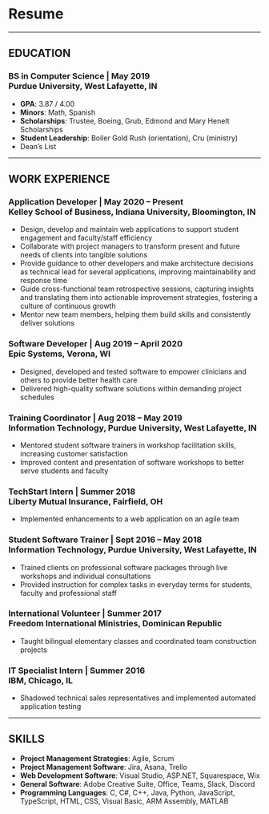 # Resume

---

## EDUCATION
### BS in Computer Science  |  May 2019 <br> Purdue University, West Lafayette, IN
- **GPA**: 3.87 / 4.00
- **Minors**: Math, Spanish
- **Scholarships**: Trustee, Boeing, Grub, Edmond and Mary Henelt Scholarships
- **Student Leadership**: Boiler Gold Rush (orientation), Cru (ministry)
- Dean’s List

---

## WORK EXPERIENCE
### Application Developer  |  May 2020 – Present <br> Kelley School of Business, Indiana University, Bloomington, IN
- Design, develop and maintain web applications to support student engagement and faculty/staff efficiency
- Collaborate with project managers to transform present and future needs of clients into tangible solutions
- Provide guidance to other developers and make architecture decisions as technical lead for several applications, improving maintainability and response time
- Guide cross-functional team retrospective sessions, capturing insights and translating them into actionable improvement strategies, fostering a culture of continuous growth
- Mentor new team members, helping them build skills and consistently deliver solutions

### Software Developer  |  Aug 2019 – April 2020 <br> Epic Systems, Verona, WI 
- Designed, developed and tested software to empower clinicians and others to provide better health care
- Delivered high-quality software solutions within demanding project schedules

### Training Coordinator  |  Aug 2018 – May 2019 <br> Information Technology, Purdue University, West Lafayette, IN
- Mentored student software trainers in workshop facilitation skills, increasing customer satisfaction
- Improved content and presentation of software workshops to better serve students and faculty

### TechStart Intern  |  Summer 2018 <br> Liberty Mutual Insurance, Fairfield, OH
- Implemented enhancements to a web application on an agile team

### Student Software Trainer  |  Sept 2016 – May 2018 <br> Information Technology, Purdue University, West Lafayette, IN
- Trained clients on professional software packages through live workshops and individual consultations
- Provided instruction for complex tasks in everyday terms for students, faculty and professional staff

### International Volunteer  |  Summer 2017 <br> Freedom International Ministries, Dominican Republic
- Taught bilingual elementary classes and coordinated team construction projects 

### IT Specialist Intern  |  Summer 2016 <br> IBM, Chicago, IL
- Shadowed technical sales representatives and implemented automated application testing

---

## SKILLS
- **Project Management Strategies**: Agile, Scrum
- **Project Management Software**: Jira, Asana, Trello
- **Web Development Software**: Visual Studio, ASP.NET, Squarespace, Wix
- **General Software**: Adobe Creative Suite, Office, Teams, Slack, Discord
- **Programming Languages**: C, C#, C++, Java, Python, JavaScript, TypeScript, HTML, CSS, Visual Basic, ARM Assembly, MATLAB
